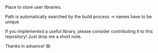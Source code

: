 Place to store user libraries. 

Path is automatically searched by the build process -> names have to be unique

If you implemented a useful library, please consider contributing it to this repository! Just drop me a short note.

Thanks in advance!  :smile:
